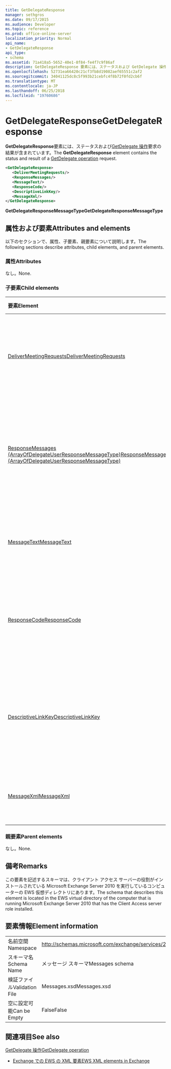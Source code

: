 ```yaml
---
title: GetDelegateResponse
manager: sethgros
ms.date: 09/17/2015
ms.audience: Developer
ms.topic: reference
ms.prod: office-online-server
localization_priority: Normal
api_name:
- GetDelegateResponse
api_type:
- schema
ms.assetid: 71a418a5-5652-40e1-8f84-fe4f7c9f86af
description: GetDelegateResponse 要素には、ステータスおよび GetDelegate 操作要求の結果が含まれています。
ms.openlocfilehash: 52731ea66420c21cf3fb8d19082aef65551c2af2
ms.sourcegitcommit: 34041125dc8c5f993b21cebfc4f8b72f0fd2cb6f
ms.translationtype: MT
ms.contentlocale: ja-JP
ms.lasthandoff: 06/25/2018
ms.locfileid: "19760686"
---
```

# <a name="getdelegateresponse"></a><span data-ttu-id="e24c4-103">GetDelegateResponse</span><span class="sxs-lookup"><span data-stu-id="e24c4-103">GetDelegateResponse</span></span>

<span data-ttu-id="e24c4-104">**GetDelegateResponse**要素には、ステータスおよび[GetDelegate 操作](getdelegate-operation.md)要求の結果が含まれています。</span><span class="sxs-lookup"><span data-stu-id="e24c4-104">The **GetDelegateResponse** element contains the status and result of a [GetDelegate operation](getdelegate-operation.md) request.</span></span> 
  
```xml
<GetDelegateResponse>
   <DeliverMeetingRequests/>
   <ResponseMessages/>
   <MessageText/>
   <ResponseCode/>
   <DescriptiveLinkKey/>
   <MessageXml/>
</GetDelegateResponse>
```

 <span data-ttu-id="e24c4-105">**GetDelegateResponseMessageType**</span><span class="sxs-lookup"><span data-stu-id="e24c4-105">**GetDelegateResponseMessageType**</span></span>
## <a name="attributes-and-elements"></a><span data-ttu-id="e24c4-106">属性および要素</span><span class="sxs-lookup"><span data-stu-id="e24c4-106">Attributes and elements</span></span>

<span data-ttu-id="e24c4-107">以下のセクションで、属性、子要素、親要素について説明します。</span><span class="sxs-lookup"><span data-stu-id="e24c4-107">The following sections describe attributes, child elements, and parent elements.</span></span>
  
### <a name="attributes"></a><span data-ttu-id="e24c4-108">属性</span><span class="sxs-lookup"><span data-stu-id="e24c4-108">Attributes</span></span>

<span data-ttu-id="e24c4-109">なし。</span><span class="sxs-lookup"><span data-stu-id="e24c4-109">None.</span></span>
  
### <a name="child-elements"></a><span data-ttu-id="e24c4-110">子要素</span><span class="sxs-lookup"><span data-stu-id="e24c4-110">Child elements</span></span>

|<span data-ttu-id="e24c4-111">**要素**</span><span class="sxs-lookup"><span data-stu-id="e24c4-111">**Element**</span></span>|<span data-ttu-id="e24c4-112">**説明**</span><span class="sxs-lookup"><span data-stu-id="e24c4-112">**Description**</span></span>|
|:-----|:-----|
|[<span data-ttu-id="e24c4-113">DeliverMeetingRequests</span><span class="sxs-lookup"><span data-stu-id="e24c4-113">DeliverMeetingRequests</span></span>](delivermeetingrequests.md) <br/> |<span data-ttu-id="e24c4-114">主体と代理人の間で会議出席依頼を処理する方法を定義します。</span><span class="sxs-lookup"><span data-stu-id="e24c4-114">Defines how meeting requests are handled between the delegate and the principal.</span></span>  <br/> |
|[<span data-ttu-id="e24c4-115">ResponseMessages (ArrayOfDelegateUserResponseMessageType)</span><span class="sxs-lookup"><span data-stu-id="e24c4-115">ResponseMessages (ArrayOfDelegateUserResponseMessageType)</span></span>](responsemessages-arrayofdelegateuserresponsemessagetype.md) <br/> |<span data-ttu-id="e24c4-116">Exchange Web サービス代理人の管理要求の応答メッセージが含まれています。</span><span class="sxs-lookup"><span data-stu-id="e24c4-116">Contains the response messages for an Exchange Web Services delegate management request.</span></span>  <br/> |
|[<span data-ttu-id="e24c4-117">MessageText</span><span class="sxs-lookup"><span data-stu-id="e24c4-117">MessageText</span></span>](messagetext.md) <br/> |<span data-ttu-id="e24c4-118">応答のステータスの説明を提供します。</span><span class="sxs-lookup"><span data-stu-id="e24c4-118">Provides a text description of the status of the response.</span></span>  <br/> |
|[<span data-ttu-id="e24c4-119">ResponseCode</span><span class="sxs-lookup"><span data-stu-id="e24c4-119">ResponseCode</span></span>](responsecode.md) <br/> |<span data-ttu-id="e24c4-120">要求で発生した特定のエラーを識別するエラー コードを提供します。</span><span class="sxs-lookup"><span data-stu-id="e24c4-120">Provides an error code that identifies the specific error that the request encountered.</span></span>  <br/> |
|[<span data-ttu-id="e24c4-121">DescriptiveLinkKey</span><span class="sxs-lookup"><span data-stu-id="e24c4-121">DescriptiveLinkKey</span></span>](descriptivelinkkey.md) <br/> |<span data-ttu-id="e24c4-122">現在使用されていない将来の使用に予約されているとします。</span><span class="sxs-lookup"><span data-stu-id="e24c4-122">Currently unused and is reserved for future use.</span></span> <span data-ttu-id="e24c4-123">0 の値が含まれています。</span><span class="sxs-lookup"><span data-stu-id="e24c4-123">It contains a value of 0.</span></span>  <br/> |
|[<span data-ttu-id="e24c4-124">MessageXml</span><span class="sxs-lookup"><span data-stu-id="e24c4-124">MessageXml</span></span>](messagexml.md) <br/> |<span data-ttu-id="e24c4-125">追加のエラー応答情報を提供します。</span><span class="sxs-lookup"><span data-stu-id="e24c4-125">Provides additional error response information.</span></span>  <br/> |
   
### <a name="parent-elements"></a><span data-ttu-id="e24c4-126">親要素</span><span class="sxs-lookup"><span data-stu-id="e24c4-126">Parent elements</span></span>

<span data-ttu-id="e24c4-127">なし。</span><span class="sxs-lookup"><span data-stu-id="e24c4-127">None.</span></span>
  
## <a name="remarks"></a><span data-ttu-id="e24c4-128">備考</span><span class="sxs-lookup"><span data-stu-id="e24c4-128">Remarks</span></span>

<span data-ttu-id="e24c4-129">この要素を記述するスキーマは、クライアント アクセス サーバーの役割がインストールされている Microsoft Exchange Server 2010 を実行しているコンピューターの EWS 仮想ディレクトリにあります。</span><span class="sxs-lookup"><span data-stu-id="e24c4-129">The schema that describes this element is located in the EWS virtual directory of the computer that is running Microsoft Exchange Server 2010 that has the Client Access server role installed.</span></span>
  
## <a name="element-information"></a><span data-ttu-id="e24c4-130">要素情報</span><span class="sxs-lookup"><span data-stu-id="e24c4-130">Element information</span></span>

|||
|:-----|:-----|
|<span data-ttu-id="e24c4-131">名前空間</span><span class="sxs-lookup"><span data-stu-id="e24c4-131">Namespace</span></span>  <br/> |http://schemas.microsoft.com/exchange/services/2006/messages  <br/> |
|<span data-ttu-id="e24c4-132">スキーマ名</span><span class="sxs-lookup"><span data-stu-id="e24c4-132">Schema Name</span></span>  <br/> |<span data-ttu-id="e24c4-133">メッセージ スキーマ</span><span class="sxs-lookup"><span data-stu-id="e24c4-133">Messages schema</span></span>  <br/> |
|<span data-ttu-id="e24c4-134">検証ファイル</span><span class="sxs-lookup"><span data-stu-id="e24c4-134">Validation File</span></span>  <br/> |<span data-ttu-id="e24c4-135">Messages.xsd</span><span class="sxs-lookup"><span data-stu-id="e24c4-135">Messages.xsd</span></span>  <br/> |
|<span data-ttu-id="e24c4-136">空に設定可能</span><span class="sxs-lookup"><span data-stu-id="e24c4-136">Can be Empty</span></span>  <br/> |<span data-ttu-id="e24c4-137">False</span><span class="sxs-lookup"><span data-stu-id="e24c4-137">False</span></span>  <br/> |
   
## <a name="see-also"></a><span data-ttu-id="e24c4-138">関連項目</span><span class="sxs-lookup"><span data-stu-id="e24c4-138">See also</span></span>



[<span data-ttu-id="e24c4-139">GetDelegate 操作</span><span class="sxs-lookup"><span data-stu-id="e24c4-139">GetDelegate operation</span></span>](getdelegate-operation.md)


- [<span data-ttu-id="e24c4-140">Exchange での EWS の XML 要素</span><span class="sxs-lookup"><span data-stu-id="e24c4-140">EWS XML elements in Exchange</span></span>](ews-xml-elements-in-exchange.md)


